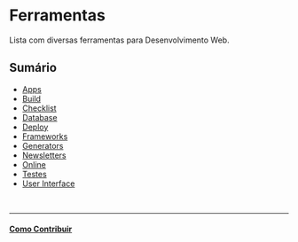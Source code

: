 # Ferramentas

Lista com diversas ferramentas para Desenvolvimento Web.

## Sumário

- [Apps](/sections/apps.md)
- [Build](/sections/build.md)
- [Checklist](/sections/checklist.md)
- [Database](/sections/databases.md)
- [Deploy](/sections/deploy.md)
- [Frameworks](/sections/frameworks.md)
- [Generators](/sections/generators.md)
- [Newsletters](/sections/news.md)
- [Online](/sections/online.md)
- [Testes](/sections/tests.md)
- [User Interface](/sections/ui.md)

<br/>

---

#### [Como Contribuir](https://github.com/cerebrobr/cerebro/blob/master/README.md#como-contribuir)
